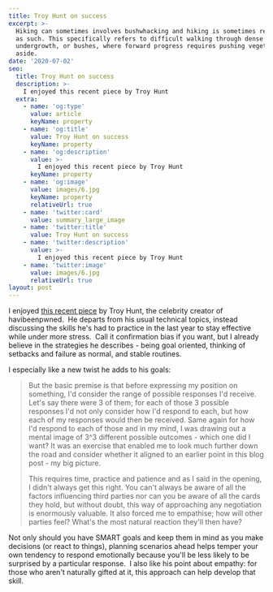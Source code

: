 ```yaml
---
title: Troy Hunt on success
excerpt: >-
  Hiking can sometimes involves bushwhacking and hiking is sometimes referred to
  as such. This specifically refers to difficult walking through dense forest,
  undergrowth, or bushes, where forward progress requires pushing vegetation
  aside.
date: '2020-07-02'
seo:
  title: Troy Hunt on success
  description: >-
    I enjoyed this recent piece by Troy Hunt
  extra:
    - name: 'og:type'
      value: article
      keyName: property
    - name: 'og:title'
      value: Troy Hunt on success
      keyName: property
    - name: 'og:description'
      value: >-
        I enjoyed this recent piece by Troy Hunt
      keyName: property
    - name: 'og:image'
      value: images/6.jpg
      keyName: property
      relativeUrl: true
    - name: 'twitter:card'
      value: summary_large_image
    - name: 'twitter:title'
      value: Troy Hunt on success
    - name: 'twitter:description'
      value: >-
        I enjoyed this recent piece by Troy Hunt
    - name: 'twitter:image'
      value: images/6.jpg
      relativeUrl: true
layout: post
---
```

I enjoyed [this recent piece](https://www.troyhunt.com/sustaining-performance-under-extreme-stress/) by Troy Hunt, the celebrity creator of havibeenpwned.  He departs from his usual technical topics, instead discussing the skills he's had to practice in the last year to stay effective while under more stress.  Call it confirmation bias if you want, but I already believe in the strategies he describes - being goal oriented, thinking of setbacks and failure as normal, and stable routines.  

I especially like a new twist he adds to his goals:

> But the basic premise is that before expressing my position on something, I'd consider the range of possible responses I'd receive. Let's say there were 3 of them; for each of those 3 possible responses I'd not only consider how I'd respond to each, but how each of my responses would then be received. Same again for how I'd respond to each of those and in my mind, I was drawing out a mental image of 3^3 different possible outcomes - which one did I want? It was an exercise that enabled me to look much further down the road and consider whether it aligned to an earlier point in this blog post - my big picture.
>
> This requires time, practice and patience and as I said in the opening, I didn't always get this right. You can't always be aware of all the factors influencing third parties nor can you be aware of all the cards they hold, but without doubt, this way of approaching any negotiation is enormously valuable. It also forced me to empathise; how will other parties feel? What's the most natural reaction they'll then have?

Not only should you have SMART goals and keep them in mind as you make decisions (or react to things), planning scenarios ahead helps temper your own tendency to respond emotionally because you'll be less likely to be surprised by a particular response.  I also like his point about empathy: for those who aren't naturally gifted at it, this approach can help develop that skill.
